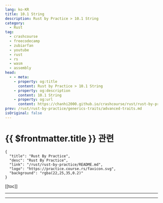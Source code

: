 ```yaml
---
lang: ko-KR
title: 10.1 String
description: Rust by Practice > 10.1 String
category: 
  - Rust
tag: 
  - crashcourse
  - freecodecamp
  - zubiarfan
  - youtube
  - rust
  - rs
  - wasm
  - assembly
head:
  - - meta:
    - property: og:title
      content: Rust by Practice > 10.1 String
    - property: og:description
      content: 10.1 String
    - property: og:url
      content: https://chanhi2000.github.io/crashcourse/rust/rust-by-practice/collection-types/string.html
prev: /rust/rust-by-practice/generics-traits/advanced-traits.md
isOriginal: false
---
```


# {{ $frontmatter.title }} 관련

```component VPCard
{
  "title": "Rust By Practice",
  "desc": "Rust By Practice",
  "link": "/rust/rust-by-practice/README.md",
  "logo": "https://practice.course.rs/favicon.svg",
  "background": "rgba(22,25,35,0.2)"
}
```

[[toc]]

---

<SiteInfo
  name="11.1 String | Rust By Practice"
  desc="11.1 String"
  url="https://practice.rs/collection-types/string.html"
  logo="https://practice.course.rs/favicon.svg"
  preview="https://github.com/sunface/rust-by-practice/blob/master/en/assets/header.jpg?raw=true"/>

<!-- TODO: 작성 -->

---
